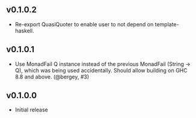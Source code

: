 ## v0.1.0.2

- Re-export QuasiQuoter to enable user to not depend on template-haskell.

## v0.1.0.1

- Use MonadFail Q instance instead of the previous MonadFail (String -> Q), which was being used accidentally. Should allow building on GHC 8.8 and above. (@bergey, #3)

## v0.1.0.0

- Initial release
